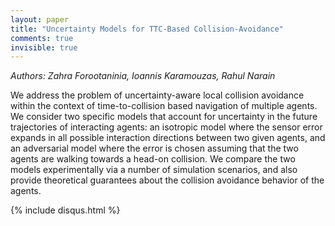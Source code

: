 ```yaml
---
layout: paper
title: "Uncertainty Models for TTC-Based Collision-Avoidance"
comments: true
invisible: true
---
```


<p class="text-left"><i>Authors: Zahra Forootaninia, Ioannis Karamouzas, Rahul Narain</i></p>

We address the problem of uncertainty-aware local collision avoidance within the context of time-to-collision based navigation of multiple agents. We consider two specific models that account for uncertainty in the future trajectories of interacting agents: an isotropic model where the sensor error expands in all possible interaction directions between two given agents, and an adversarial model where the error is chosen assuming that the two agents are walking towards a head-on collision. We compare the two models experimentally via a number of simulation scenarios, and also provide theoretical guarantees about the collision avoidance behavior of the agents.

{% include disqus.html %}